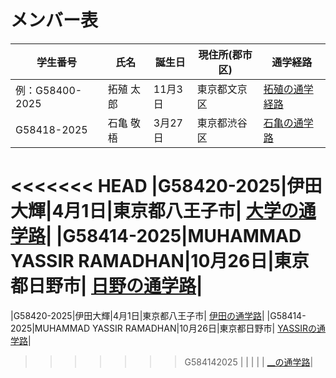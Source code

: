 # メンバー表

|学生番号|氏名|誕生日|現住所(郡市区)|通学経路|
|---|---|---|---|---|
|例：G58400-2025|拓殖 太郎|11月3日|東京都文京区|[拓殖の通学経路](route00.md)|
|G58418-2025|石亀 敬梧|3月27日|東京都渋谷区| [石亀の通学路](route01.md)|
<<<<<<< HEAD
|G58420-2025|伊田大輝|4月1日|東京都八王子市| [大学の通学路](route02.md)|
|G58414-2025|MUHAMMAD YASSIR RAMADHAN|10月26日|東京都日野市| [日野の通学路](route03.md)|
=======
|G58420-2025|伊田大輝|4月1日|東京都八王子市| [伊田の通学路](route02.md)|
|G58414-2025|MUHAMMAD YASSIR RAMADHAN|10月26日|東京都日野市| [YASSIRの通学路](route03.md)|
>>>>>>> G584142025
| | | | | [__の通学路](route04.md)|
